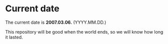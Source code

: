 # Current date

The current date is **2007.03.06.** (YYYY.MM.DD.)

This repository will be good when the world ends, so we will know how long it lasted.